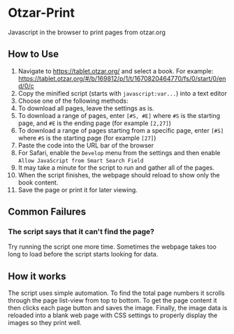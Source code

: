 # Otzar-Print
Javascript in the browser to print pages from otzar.org

## How to Use

1. Navigate to https://tablet.otzar.org/ and select a book.  For example: https://tablet.otzar.org/#/b/169812/p/1/t/1670820464770/fs/0/start/0/end/0/c
2. Copy the minified script (starts with `javascript:var...`) into a text editor
3. Choose one of the following methods:
  1. To download all pages, leave the settings as is.
  2. To download a range of pages, enter `[#S, #E]` where `#S` is the starting page, and `#E` is the ending page (for example `[2,27]`)
  3. To download a range of pages starting from a specific page, enter `[#S]` where `#S` is the starting page (for example `[27]`)
4. Paste the code into the URL bar of the browser
  1. For Safari, enable the `Develop` menu from the settings and then enable `Allow JavaScript from Smart Search Field`
5. It may take a minute for the script to run and gather all of the pages.
6. When the script finishes, the webpage should reload to show only the book content.
7. Save the page or print it for later viewing.

## Common Failures

### The script says that it can't find the page?

Try running the script one more time.  Sometimes the webpage takes too long to load before the script starts looking for data.

## How it works

The script uses simple automation. To find the total page numbers it scrolls through the page list-view from top to bottom.  To get the page content it then clicks each page button and saves the image.  Finally, the image data is reloaded into a blank web page with CSS settings to properly display the images so they print well.
